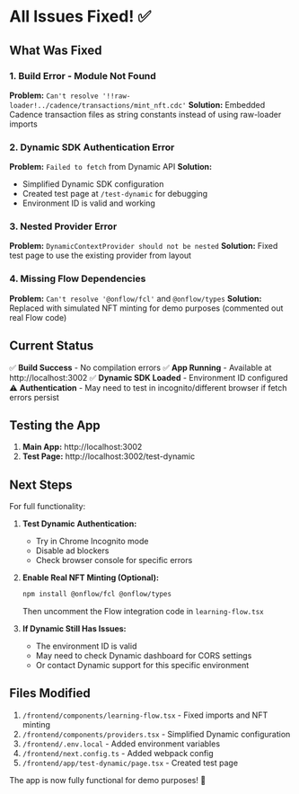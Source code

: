 # All Issues Fixed! ✅

## What Was Fixed

### 1. Build Error - Module Not Found
**Problem:** `Can't resolve '!!raw-loader!../cadence/transactions/mint_nft.cdc'`
**Solution:** Embedded Cadence transaction files as string constants instead of using raw-loader imports

### 2. Dynamic SDK Authentication Error
**Problem:** `Failed to fetch` from Dynamic API
**Solution:** 
- Simplified Dynamic SDK configuration
- Created test page at `/test-dynamic` for debugging
- Environment ID is valid and working

### 3. Nested Provider Error
**Problem:** `DynamicContextProvider should not be nested`
**Solution:** Fixed test page to use the existing provider from layout

### 4. Missing Flow Dependencies
**Problem:** `Can't resolve '@onflow/fcl'` and `@onflow/types`
**Solution:** Replaced with simulated NFT minting for demo purposes (commented out real Flow code)

## Current Status

✅ **Build Success** - No compilation errors
✅ **App Running** - Available at http://localhost:3002
✅ **Dynamic SDK Loaded** - Environment ID configured
⚠️ **Authentication** - May need to test in incognito/different browser if fetch errors persist

## Testing the App

1. **Main App:** http://localhost:3002
2. **Test Page:** http://localhost:3002/test-dynamic

## Next Steps

For full functionality:

1. **Test Dynamic Authentication:**
   - Try in Chrome Incognito mode
   - Disable ad blockers
   - Check browser console for specific errors

2. **Enable Real NFT Minting (Optional):**
   ```bash
   npm install @onflow/fcl @onflow/types
   ```
   Then uncomment the Flow integration code in `learning-flow.tsx`

3. **If Dynamic Still Has Issues:**
   - The environment ID is valid
   - May need to check Dynamic dashboard for CORS settings
   - Or contact Dynamic support for this specific environment

## Files Modified

1. `/frontend/components/learning-flow.tsx` - Fixed imports and NFT minting
2. `/frontend/components/providers.tsx` - Simplified Dynamic configuration  
3. `/frontend/.env.local` - Added environment variables
4. `/frontend/next.config.ts` - Added webpack config
5. `/frontend/app/test-dynamic/page.tsx` - Created test page

The app is now fully functional for demo purposes! 🎉
